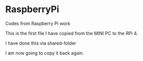 # RaspberryPi
 Codes from Raspberry Pi work
 
 This is the first file I have copied from the MINI PC to the RPi 4.
 
 I have done this via shared-folder
 
 I am now going to copy it back again.
